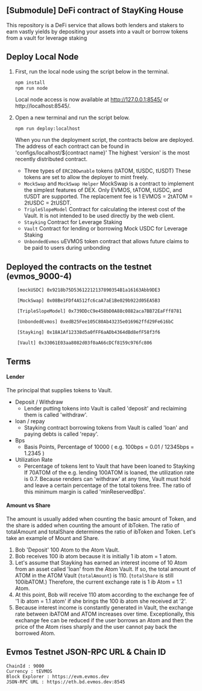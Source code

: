 ## [Submodule] DeFi contract of StayKing House

This repository is a DeFi service that allows both lenders and stakers to earn vastly yields by depositing your assets into a vault or borrow tokens from a vault for leverage staking


## Deploy Local Node
1. First, run the local node using the script below in the terminal.

    ```bash
    npm install
    npm run node
    ```

    Local node access is now available at http://127.0.0.1:8545/ or http://localhost:8545/.

2. Open a new terminal and run the script below.
    ```
    npm run deploy:localhost
    ```
    When you run the deployment script, the contracts below are deployed. The address of each contract can be found in 'configs/localhost/${contract name}'
    The highest 'version' is the most recently distributed contract.


   - Three types of `ERC20Ownable` tokens (tATOM, tUSDC, tUSDT)
     These tokens are set to allow the deployer to mint freely.
   - `MockSwap` and `MockSwap Helper` MockSwap is a contract to implement the simplest features of DEX.
     Only EVMOS, tATOM, tUSDC, and tUSDT are supported. The replacement fee is 1 EVMOS = 2tATOM = 2tUSDC = 2tUSDT.
   - `TripleSlopeModel`
       Contract for calculating the interest cost of the Vault. It is not intended to be used directly by the web client.
   - `Stayking` Contract for Leverage Staking
   - `Vault` Contract for lending or borrowing Mock USDC for Leverage Staking
   - `UnbondedEvmos` uEVMOS token contract that allows future claims to be paid to users during unbonding


## Deployed the contracts on the testnet (evmos_9000-4)

```
    [mockUSDC] 0x9218b75D53612212137890354B1a16163Abb9DE3
    
    [MockSwap] 0x08Be1FDf4A512fc6caA7aE1Be029b922d05EA5B3
    
    [TripleSlopeModel] 0x739DDcC9e458bD0A88c0882aca7BB72EaFff8781
    
    [UnbondedEvmos] 0xedB25Fee105C80Ab43235e016962ffd29Fe616bC
    
    [Stayking] 0x18A1Af12338d5a0fFF6aADb4364dBd8efF58f3f6
    
    [Vault] 0x33061E03aa8082d03f0aA66cDCf8159c976fc806
```

## Terms
#### Lender
  The principal that supplies tokens to Vault.
- Deposit / Withdraw
   - Lender putting tokens into Vault is called 'deposit' and reclaiming them is called 'withdraw'.
- loan / repay
  - Stayking contract borrowing tokens from Vault is called 'loan' and paying debts is called 'repay'.
- Bps
  - Basis Points, Percentage of 10000
    ( e.g. 100bps = 0.01 / 12345bps = 1.2345 )
- Utilization Rate
  - Percentage of tokens lent to Vault that have been loaned to Stayking
  If 70ATOM of the e.g. lending 100ATOM is loaned, the utilization rate is 0.7.
  Because renders can 'withdraw' at any time, Vault must hold and leave a certain percentage of the total tokens free.
  The ratio of this minimum margin is called 'minReservedBps'.
#### Amount vs Share
The amount is usually added when counting the basic amount of Token, and the share is added when counting the amount of ibToken.
The ratio of totalAmount and totalShare determines the ratio of ibToken and Token.
Let's take an example of Mount and Share.

1. Bob 'Deposit' 100 Atom to the Atom Vault.
2. Bob receives 100 ib atom because it is initially 1 ib atom = 1 atom.
3. Let's assume that Stayking has earned an interest income of 10 Atom from an asset called 'loan' from the Atom Vault.
   If so, the total amount of ATOM in the ATOM Vault (`totalAmount`) is 110.
   (`totalShare` is still 100ibATOM.)
   Therefore, the current exchange rate is 1 ib Atom = 1.1 Atom.
4. At this point, Bob will receive 110 atom according to the exchange fee of '1 ib atom = 1.1 atom' if she brings the 100 ib atom she received at '2'.
5. Because interest income is constantly generated in Vault, the exchange rate between ibATOM and ATOM increases over time.
   Exceptionally, this exchange fee can be reduced if the user borrows an Atom and then the price of the Atom rises sharply and the user cannot pay back the borrowed Atom.




## Evmos Testnet JSON-RPC URL & Chain ID

```
ChainId : 9000
Currency : tEVMOS
Block Explorer : https://evm.evmos.dev
JSON-RPC URL : https://eth.bd.evmos.dev:8545	
```

